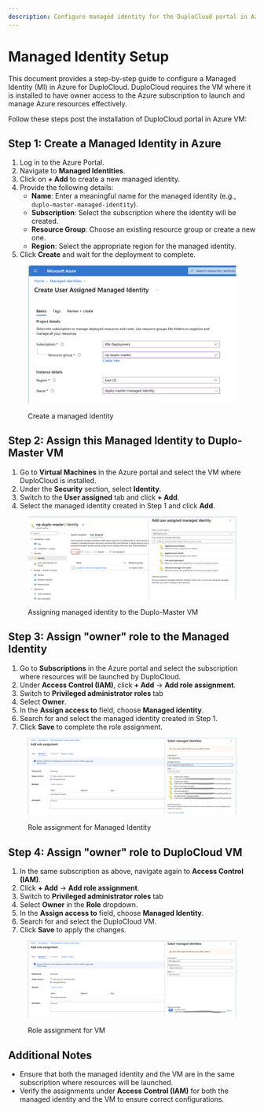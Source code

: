 ```yaml
---
description: Configure managed identity for the DuploCloud portal in Azure.
---
```


# Managed Identity Setup

This document provides a step-by-step guide to configure a Managed Identity (MI) in Azure for DuploCloud. DuploCloud requires the VM where it is installed to have owner access to the Azure subscription to launch and manage Azure resources effectively.

Follow these steps post the installation of DuploCloud portal in Azure VM:

## Step 1: Create a Managed Identity in Azure

1. Log in to the Azure Portal.
2. Navigate to **Managed Identities**.
3. Click on **+ Add** to create a new managed identity.
4. Provide the following details:
   * **Name**: Enter a meaningful name for the managed identity (e.g., `duplo-master-managed-identity`).
   * **Subscription**: Select the subscription where the identity will be created.
   * **Resource Group**: Choose an existing resource group or create a new one.
   * **Region**: Select the appropriate region for the managed identity.
5. Click **Create** and wait for the deployment to complete.

<figure><img src="../../.gitbook/assets/image.png" alt=""><figcaption><p>Create a managed identity</p></figcaption></figure>

## Step 2: Assign this Managed Identity to Duplo-Master VM

1. Go to **Virtual Machines** in the Azure portal and select the VM where DuploCloud is installed.
2. Under the **Security** section, select **Identity**.
3. Switch to the **User assigned** tab and click **+ Add**.
4. Select the managed identity created in Step 1 and click **Add**.

<figure><img src="../../.gitbook/assets/image (1).png" alt=""><figcaption><p>Assigning managed identity to the Duplo-Master VM</p></figcaption></figure>

## Step 3: Assign "owner" role to the Managed Identity

1. Go to **Subscriptions** in the Azure portal and select the subscription where resources will be launched by DuploCloud.
2. Under **Access Control (IAM)**, click **+ Add** -> **Add role assignment**.
3. Switch to **Privileged administrator roles** tab
4. Select **Owner**.
5. In the **Assign access to** field, choose **Managed identity**.
6. Search for and select the managed identity created in Step 1.
7. Click **Save** to complete the role assignment.

<figure><img src="../../.gitbook/assets/image (2).png" alt=""><figcaption><p>Role assignment for Managed Identity</p></figcaption></figure>

## Step 4: Assign "owner" role to DuploCloud VM

1. In the same subscription as above, navigate again to **Access Control (IAM)**.
2. Click **+ Add** -> **Add role assignment**.
3. Switch to **Privileged administrator roles** tab
4. Select **Owner** in the **Role** dropdown.
5. In the **Assign access to** field, choose **Managed Identity**.
6. Search for and select the DuploCloud VM.
7. Click **Save** to apply the changes.

<figure><img src="../../.gitbook/assets/image (3).png" alt=""><figcaption><p>Role assignment for VM</p></figcaption></figure>

## Additional Notes

* Ensure that both the managed identity and the VM are in the same subscription where resources will be launched.
* Verify the assignments under **Access Control (IAM)** for both the managed identity and the VM to ensure correct configurations.



